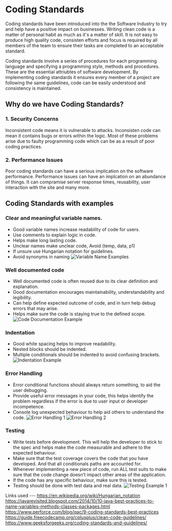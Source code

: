 # Coding Standards
Coding standards have been introduced into the the Software Industry to try and help have a positive impact on businesses. Writing clean code is a matter of personal habit as much as it's a matter of skill.
It is not easy to produce high quality code, consisten efforts and focus is required by all members of the team to ensure their tasks are completed to an acceptable standard.

Coding standards involve a series of procedures for each programming language and specifying a programming style, methods and procedures. These are the essential attriubtes of software development. By implementing coding standards it ensures every member of a project are following the same guidelines, code can be easily understood and consistency is maintained. 

## Why do we have Coding Standards?
### 1. Security Concerns 
Inconsistent code means it is vulnerable to attacks. Inconsisten code can mean it contains bugs or errors within the logic. Most of these problems arise due to faulty programming code which can be as a result of poor coding practices. 

### 2. Performance Issues
Poor coding standards can have a serious implication on the software performance. Performance issues can have an implcation on an abundance of things. It can compramise server response times, reusability, user interaction with the site and many more.


## Coding Standards with examples
### Clear and meaningful variable names.
-	Good variable names increase readability of code for users.
-	Use comments to explain logic in code.
-	Helps make long lasting code.
-	Unclear names make unclear code, Avoid (temp, data, p1)
-	If unsure use Hungarian notation for guidelines.
-	Avoid synonyms in naming 
![Variable Name Examples](https://present5.com/presentation/6959192061c9a298410d3d3fc2b8e790/image-5.jpg)


### Well documented code
-	Well documented code is often reused due to its clear definition and explanation.
-	Good documentation encourages maintainability, understandability and legibility.
-	Can help define expected outcome of code, and in turn help debug errors that may arise.
-	Helps make sure the code is staying true to the defined scope.
![Code Documentation Example](https://gitdemo.readthedocs.io/en/latest/_images/doc-code-documentation-inline.png)


### Indentation
-	Good white spacing helps to improve readability.
-	Nested blocks should be indented.
-	Multiple conditionals should be indented to avoid confusing brackets.
![Indentation Example](https://cloud.netlifyusercontent.com/assets/344dbf88-fdf9-42bb-adb4-46f01eedd629/ccd3815d-299e-490e-81ca-4fb02c8209b9/cleancode-3.png)


### Error Handling
-	Error conditional functions should always return something, to aid the user debugging.
-	Provide useful error messages in your code, this helps identify the problem regardless if the error is due to user input or developer incompetence.
-	Console log unexpected behaviour to help aid others to understand the code.
![Error Handling 1](https://res.cloudinary.com/dchysltjf/image/upload/f_auto,q_auto:best/v1574436354/error3.png)
![Error Handling 2](https://dab1nmslvvntp.cloudfront.net/wp-content/uploads/2011/12/error-handling-04.png)


### Testing
-	Write tests before development. This will help the developer to stick to the spec and helps make the code measurable and adhere to the expected behaviour.
-	Make sure that the test coverage covers the code that you have developed. And that all conditionals paths are accounted for.
-	Whenever implementing a new piece of code, run ALL test suits to make sure that the code change doesn’t impact other areas of the application.
-	If the code has any specific behaviour, make sure this is tested.
-	Testing should be done with test data and real data.
![Testing Example 1](https://qph.fs.quoracdn.net/main-qimg-89a2179ac50965232d0cb59ea819d290)

Links used ---
https://en.wikipedia.org/wiki/Hungarian_notation
https://javarevisited.blogspot.com/2014/10/10-java-best-practices-to-name-variables-methods-classes-packages.html
https://www.perforce.com/blog/qac/9-coding-standards-best-practices
https://guide.freecodecamp.org/cplusplus/clean-code-guidelines/
https://www.geeksforgeeks.org/coding-standards-and-guidelines/